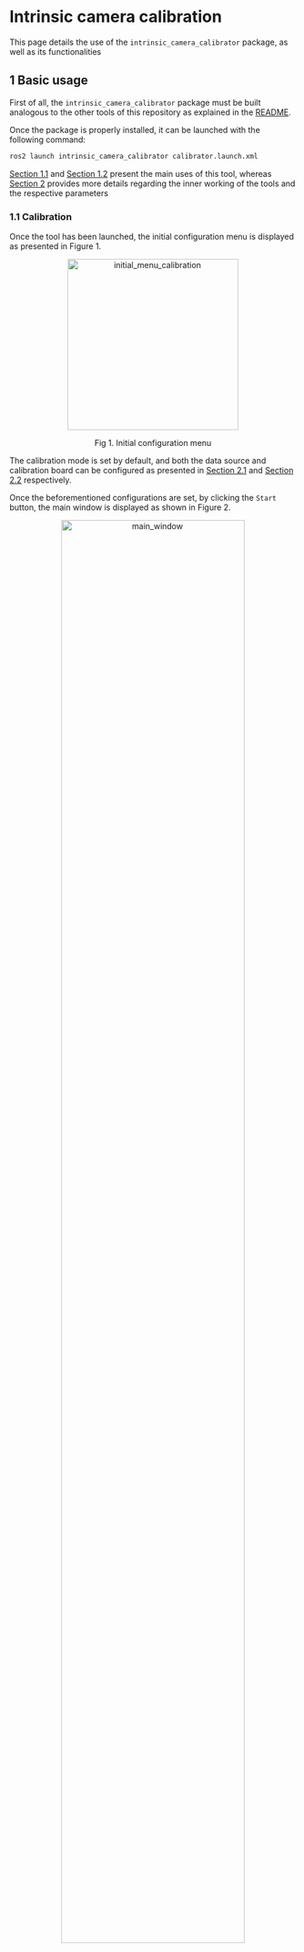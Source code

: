 # Intrinsic camera calibration

This page details the use of the `intrinsic_camera_calibrator` package, as well as its functionalities

## 1 Basic usage

First of all, the `intrinsic_camera_calibrator` package must be built analogous to the other tools of this repository as explained in the [README](https://github.com/tier4/CalibrationTools).

Once the package is properly installed, it can be launched with the following command:

```sh
ros2 launch intrinsic_camera_calibrator calibrator.launch.xml
```

[Section 1.1](#11-calibration) and [Section 1.2](#12-evaluation) present the main uses of this tool, whereas [Section 2](#2-algorithms-and-functionalities) provides more details regarding the inner working of the tools and the respective parameters

### 1.1 Calibration

Once the tool has been launched, the initial configuration menu is displayed as presented in Figure 1.

<p align="center">
   <img src="../images/intrinsic_camera_calibrator/initial_menu_calibration.png" height="300" class="center" alt="initial_menu_calibration">
   <p align="center">Fig 1. Initial configuration menu</figcaption>
</p>

The calibration mode is set by default, and both the data source and calibration board can be configured as presented in [Section 2.1](#21-data-acquisition) and [Section 2.2](#22-board-compatibility) respectively.

Once the beforementioned configurations are set, by clicking the `Start` button, the main window is displayed as shown in Figure 2.

<p align="center">
   <img src="../images/intrinsic_camera_calibrator/main_window.jpg" width="80%" class="center" alt="main_window">
   <p align="center">Fig 2. Main window</figcaption>
</p>

In order to perform intrinsic camera calibration, we require board detections covering the field-of-view as much as possible, so the user must move the calibration board around said area, while checking that the board is detected ([Section 2.3](#23-board-detection)) and that the data is added to the corresponding database ([Section 2.4](#24-data-collection-and-visualization)).

Once enough data has been collected, the user can execute the intrinsic optimization by clicking the `Calibrate button`. The calibration can take up to several minutes depending on the number of detections utilized. To check the status of the calibration, the user can observe the `Calibration status` text in the GUI.

The calibration is over when the `Calibration status` goes back to `Idle`, at which point several calibration statistic visualizations can be generated depending on the calibration configuration ([Section 2.5](#25-calibration-and-visualization)).
A brief overview of the calibration results can always be observed in the main window as seen in Figure 3

<p align="center">
   <img src="../images/intrinsic_camera_calibrator/calibration_result.png" width="200" class="center" alt="calibration_result">
   <p align="center">Fig 3. Calibration results</figcaption>
</p>

After the calibration has finished, is possible to save the results by clicking the `Save` button and selecting an appropriate folder. The saved files correspond to the calibration itself (in the format used by ROS, as explained in [Section 2.5.1](#251-camera-intrinsics-model-and-output-format)) and the calibration images, in case they are needed for further processing.

### 1.2 Evaluation

Similar to calibration, once the tool is launched, the menu from Figure 1 is displayed.
However, in this case, since the objective is to evaluate an existing set of intrinsics, the parameters should be loaded first by clicking the `Load intrinsics` button and selecting the corresponding YAML file.

Once the intrinsics are loaded, the selection of the `evaluation` mode becomes available as shown in Figure 4.

<p align="center">
   <img src="../images/intrinsic_camera_calibrator/initial_menu_evaluation.png" width="200" class="center" alt="initial_menu_evaluation">
   <p align="center">Fig 4. Initial configuration menu after loading a set of intrinsics</figcaption>
</p>

After selecting the `evaluation` and pressing `Start`, the process is analogous to the `Calibration` process, except that instead of using the `Calibrate` button, the `Evaluate` button is used, upon which the evaluation results are displayed in the same way as presented in Figure 5.

<p align="center">
   <img src="../images/intrinsic_camera_calibrator/initial_menu_evaluation.png" width="200" class="center" alt="initial_menu_evaluation">
   <p align="center">Fig 5. Initial configuration menu after loading a set of intrinsics</figcaption>
</p>

## 2 Algorithms and functionalities

### 2.1 Data acquisition

In order to perform intrinsic calibration, images from the target camera are needed, and to load them, the `intrinsic_calibration_calibrator` tool implemented 3 methods:

- ROS2 topics
- ROS2 bags
- Image files

The desired data source can be chosen from the `Source options` in the initial configuration menu from Figure 1.
In the case of ROS2 topics or ROS2 bags, the window from Figure 6 is displayed, where the user can select the desired topic corresponding to the camera to be calibrated.

<p align="center">
   <img src="../images/intrinsic_camera_calibrator/topic_configuration_1.png" width="200" class="center" alt="topic_configuration_1">
   <p align="center">Fig 6. ROS2 topic selection</figcaption>
</p>

Additionally, in the case that the default QoS profiles don't match, the user can also set them to suit their needs as can be observed in Figure 7.

<p align="center">
   <img src="../images/intrinsic_camera_calibrator/topic_configuration_2.png" width="200" class="center" alt="topic_configuration_2">
   <p align="center">Fig 7. ROS2 topic QoS configuration</figcaption>
</p>

### 2.2 Board compatibility

In order to calibrate camera intrinsics, objects with known geometry need to be seen from different views.
The most established method to accomplish this is to print boards with easy-to-detect patterns and move them around the camera. The `intrinsic_camera_calibrator` provides support for three kinds of boards:

- Chess boards ([6x8 example](../resource/checkerboard_8x6.pdf))
- Circle dot boards ([6x8 example](../resource/circle_8x6.pdf))
- Apriltag grid board ([3x4 example](../resource/apriltag_grid_3x4.pdf))

The choice of the board can be set in the initial configuration menu from Figure 1, and the board parameters (size, cells, etc.) can be modified by clicking on the `Board parameters` button.

\*In the case of the apriltag boards, a script from [kalibr](https://github.com/ethz-asl/kalibr) was modified to generate the pattern. The difference lies in the black squared between tags, which are not compatible with [Apriltag3](https://github.com/AprilRobotics/apriltag)

### 2.3 Board detection

Each of the boards presented in [Section 2.2](#22-board-compatibility) requires an object detector. In our case, we use the standard [OpenCV](https://github.com/opencv/opencv) algorithms for the chess board and circle dot patterns, and a [Apriltag3 wrapper](https://github.com/duckietown/lib-dt-apriltags) for the Apriltag grid boards.

Each detector has several parameters which control its speed, detection rate, and precision. In case the user requires to change the default parameters, it can be done directly from the UI without the need to restart the tool by clicking `Detector parameters` placed in the main window. Once the user does so, the window from Figure 8 is displayed, where the user can freely modify the parameters.

<p align="center">
   <img src="../images/intrinsic_camera_calibrator/detection_parameters.png" width="200" class="center" alt="detection_parameters">
   <p align="center">Fig 8. Detection parameters</figcaption>
</p>

If the detector is property configured, once a board is detected, the pattern's corners or centers are displayed as shown in Figure 9.

<p align="center">
   <img src="../images/intrinsic_camera_calibrator/detection.jpg" width="40%" class="center" alt="detection">
   <p align="center">Fig 9. Board detection</figcaption>
</p>

Additionally, if the user scrolls in the image, sub-pixel level visualization is also available (see Figure 10).

<p align="center">
   <img src="../images/intrinsic_camera_calibrator/sub_pixel_visualization.png" width="40%" class="center" alt="sub_pixel_visualization">
   <p align="center">Fig 10. Zoomed-in visualization</figcaption>
</p>

Finally, the detections' statistics are also displayed in the main window as shown in Figure 11.

<p align="center">
   <img src="../images/intrinsic_camera_calibrator/detection_results.png" width="200" class="center" alt="detection_results">
   <p align="center">Fig 11. Detection results</figcaption>
</p>

### 2.4 Data collection and visualization

Board detections can be used directly to form a database to optimize the camera intrinsics. However, bad detections, computational constraints, and redundant data need to be considered in order to produce the best calibration possible. In Sections 2.4.1 and 2.4.2 sections we detail how we implement these aspects, and the parameters that control these processes can be modified by clicking the `Data collection parameters` present in the main window as shown in Figure 12.

<p align="center">
   <img src="../images/intrinsic_camera_calibrator/data_collection_parameters.png" width="200" class="center" alt="data_collection_parameters">
   <p align="center">Fig 12. Data collection parameters</figcaption>
</p>

#### 2.4.1 Bad detection rejection

As shown in Figure 11, we compute several aspects related to the detection. In what follows we list the statistics that we use to accept or reject a detection without considering the rest of the database.

- Far away boards may produce imprecise detections, so we set a limit to the max limit we accept board detections
- Boards facing away from the image plane usually result in higher detection errors, so we also set a limit to the angle of the board with respect to the z-axis seen from the camera.
- In some rare cases, the detectors mistake the order of the corners/centers. In order to filter out these cases, we compute the linear error, defined as the average line-point error from edges in the pattern and intermediate points (See Figure 9), and set a threshold to it.
- A good detection should be able to be fitted correctly with a camera intrinsic calibrator. For this reason, we also calibrate the camera intrinsics with each detection, to evaluate how good the detection is by observing the reprojection error produced by this calibration.

#### 2.4.2 Redundant detection rejection

In addition to filtering detections based only on their statistics, it is also necessary to consider the statistics of the database as a whole in order to avoid redundant data, which may induce unbalanced distributions.

In other to add a detection to the database, we impose an innovation threshold with respect to the elements on the database in at least one of the following aspects:

- board center (in pixels)
- board size (in pixels)
- board distance from the camera
- board orientation angle from the camera's z-plane

#### 2.4.2 Data collection visualization

In order to understand the data collection process, and guide the user to place the calibration board in positions where samples are needed, we implement a heatmap visualization that shows the number of board points spatially. which can be enabled by clicking the `Draw training occupancy` and selecting an appropriate `Drawings alpha` value.

Figure 12 shows an example where few samples have been collected and Figure 13 shows an example where more samples have been collected. In order to improve the database, the user should move the board to areas in which the heatmap is displayed in blue.

| ![data_collection_heatmap_1.png](../images/intrinsic_camera_calibrator/data_collection_heatmap_1.jpg) | ![data_collection_heatmap_2](../images/intrinsic_camera_calibrator/data_collection_heatmap_2.jpg) |
| :---------------------------------------------------------------------------------------------------: | :-----------------------------------------------------------------------------------------------: |
|                             Fig 12. Data collection heatmap (few samples)                             |                                  Fig 13. Data collection heatmap                                  |

The status of the data collection can also be observed in the main window, where the number of samples collected and the occupancy rate of the previously mentioned heatmaps is displayed (See Figure 14).

<p align="center">
   <img src="../images/intrinsic_camera_calibrator/data_collection_results.png" width="200" class="center" alt="data_collection_results">
   <p align="center">Fig 14. Detection results</figcaption>
</p>

Finally, we also provide a visualization for the database statistics, which can be enabled by clicking the `View data collection statistics` (an example can be observed in Figure 15).

<p align="center">
   <img src="../images/intrinsic_camera_calibrator/data_collection_statistics.png" width="80%" class="center" alt="data_collection_statistics">
   <p align="center">Fig 15. Detection results</figcaption>
</p>

### 2.5 Calibration and Visualization

Once enough data is collected, the user can execute the calibration routine by pressing the `Calibrate` button. Additionally, the parameters of the calibration process can also be modified directly from the GUI by pressing the `Calibration parameters` button (See Figure 16).

<p align="center">
   <img src="../images/intrinsic_camera_calibrator/calibration_parameters.png" width="200" class="center" alt="calibration_parameters">
   <p align="center">Fig 16. Calibration parameters</figcaption>
</p>

The calibration routine consists of the following steps (most of these steps are optional and can be configured as explained previously):

- Filter detection outliers using RANSAC
- Subsample the inliers either via greedy entropy maximization or uniformly in the case that the number of inliers is higher than the max calibration samples.
- Calibrate using the subsamples inliers
- Filter out samples that have high reprojection error
- Calibrate the model again using only the inliers from the last filter

Once the calibration process ends, visualizations of the results are launched automatically (unless disabled by the user).
Figure 17 presents the statistics of the training set along the different steps in the calibration, allowing the user to identify any data issues along the pipeline. Then, Figure 18 displayed error statistics conditioned on the spatial position of the detections and their orientation angle, permitting the user to pinpoint errors in the resulting model and to identify potential outliers. Afterward, Figure 19 presents the reprojection errors for the different sets (training, calibration inliers, and evaluation). Finally, Figure 20 presents the final, summarized statistics of the calibration, which are displayed in the main window.

<p align="center">
   <img src="../images/intrinsic_camera_calibrator/calibration_data_sampling.png" width="80%" class="center" alt="calibration_data_sampling">
   <p align="center">Fig 17. Data statistics during calibration</figcaption>
</p>

<p align="center">
   <img src="../images/intrinsic_camera_calibrator/calibration_error.png" width="80%" class="center" alt="calibration_error">
   <p align="center">Fig 18. Reprojection error by spatial location and board orientation</figcaption>
</p>

<p align="center">
   <img src="../images/intrinsic_camera_calibrator/calibration_inliers.png" width="80%" class="center" alt="calibration_inliers">
   <p align="center">Fig 19. Reprojection error among among different sets</figcaption>
</p>

<p align="center">
   <img src="../images/intrinsic_camera_calibrator/calibration_result.png" width="200" alt="calibration_result">
   <p align="center">Fig 20. Detection results</p>
</p>

#### 2.5.1 Camera intrinsics model and output format

The model used to represent the camera intrinsics corresponds to the one used in [OpenCV](https://docs.opencv.org/4.x/dc/dbb/tutorial_py_calibration.html), which is adopted by ROS in its `image_pipeline` to perform [rectification](http://wiki.ros.org/image_pipeline/CameraInfo). The output format used by the tool corresponds to the same one used in [ROS](http://wiki.ros.org/camera_calibration_parsers), so it can be used directly by most ROS camera drivers.
